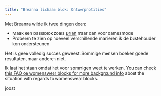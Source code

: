 ```yaml
---
title: "Breanna lichaam blok: Ontwerpnotities"
---
```


Met Breanna wilde ik twee dingen doen:

- Maak een basisblok zoals [Brian](/designs/brian) maar dan voor damesmode
- Proberen te zien op hoeveel verschillende manieren ik de bustehouder kon ondersteunen

Het is geen volledig succes geweest. Sommige mensen boeken goede resultaten, maar anderen niet.

Ik laat het staan omdat het voor sommigen weet te werken. You can check [this FAQ on womenswear blocks for more background info](/docs/faq/womenswear-blocks) about the situation with regards to womenswear blocks.

joost

